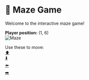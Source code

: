 # 🧩 Maze Game  
Welcome to the interactive maze game!

**Player position:** (1, 6)  
![Maze](https://recognize-instructor-criteria-other.trycloudflare.com/images/pos_1_6.png?t=1760505105982)

Use these to move:  
[⬆️](https://recognize-instructor-criteria-other.trycloudflare.com/move/1_6_w)  
[⬇️](https://recognize-instructor-criteria-other.trycloudflare.com/move/1_6_s)  
[⬅️](https://recognize-instructor-criteria-other.trycloudflare.com/move/1_6_a)  
[➡️](https://recognize-instructor-criteria-other.trycloudflare.com/move/1_6_d)
